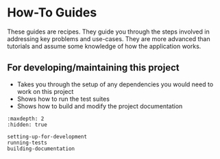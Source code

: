 # How-To Guides

These guides are recipes. They guide you through the steps involved in
addressing key problems and use-cases. They are more advanced than tutorials and
assume some knowledge of how the application works.

## For developing/maintaining this project

- [](setting-up-for-development) Takes you through the setup of any dependencies
  you would need to work on this project
- [](running-tests) Shows how to run the test suites
- [](building-documentation) Shows how to build and modify the project documentation

```{toctree}
:maxdepth: 2
:hidden: true

setting-up-for-development
running-tests
building-documentation

```
